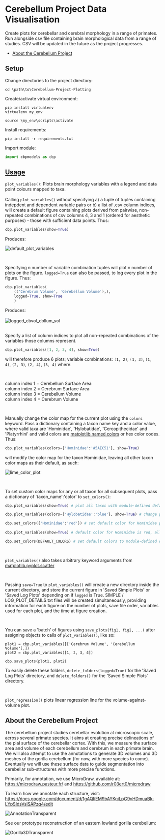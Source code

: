 # Cerebellum Project Data Visualisation
Create plots for cerebellar and cerebral morphology in a range of primates.
Run alongside csv file containing brain morphological data from a range of studies.
CSV will be updated in the future as the project progresses.

- [About the Cerebellum Project](#about-the-cerebellum-project)

## Setup
Change directories to the project directory:
```
cd \path\to\Cerebellum-Project-Plotting
```
Create/activate virtual environment:

```
pip install virtualenv
virtualenv my_env

source \my_env\scripts\activate
```
Install requirements:
```
pip install -r requirements.txt
```
Import module:
```python
import cbpmodels as cbp
```

## <ins>Usage<ins>

```plot_variables()```: Plots brain morphology variables with a legend and data point colours mapped to taxa.
<br>
<br>
Calling ```plot_variables()``` without specifying a) a tuple of tuples containing indepdent and dependent variable pairs or b) a list of .csv column indices, will create a default figure containing plots derived from pairwise, non-repeated combinations of csv columns 4, 3 and 1 (ordered for aesthetic purposes) - those with sufficient data points. Thus:
<br>

```python
cbp.plot_variables(show=True)
```
Produces: 

![default_plot_variables](https://user-images.githubusercontent.com/73407206/148590626-292c2844-1c0c-40e0-817a-452dde6c739f.png)

<br>

Specifying n number of variable combination tuples will plot n number of plots on the figure. ```logged=True``` can also be passed, to log every plot in the figure. Thus:

```python
cbp.plot_variables(
    (('Cerebrum Volume', 'Cerebellum Volume'),),  
    logged=True, show=True
    )  
```

Produces:
<br>
<br>
![logged_cbvol_cbllum_vol](https://user-images.githubusercontent.com/73407206/148590809-855fe955-aaf0-42dd-8a32-b8e9736cbae8.png)

<br>
Specify a list of column indices to plot all non-repeated combinations of the variables those columns represent.

```python
cbp.plot_variables([1, 2, 3, 4], show=True)
```

will therefore produce 6 plots; variable combinations:
```(1, 2)```, ```(1, 3)```, ```(1, 4)```, ```(2, 3)```, ```(2, 4)```, ```(3, 4)``` where:

<br>

column index 1 = Cerebellum Surface Area <br>
column index 2 = Cerebrum Surface Area <br>
column index 3 = Cerebellum Volume <br>
column index 4 = Cerebrum Volume <br>

<br>

Manually change the color map for the current plot using the ```colors``` keyword. Pass a dictionary containing a taxon name key and a color value, where valid taxa are 'Hominidae', 'Hylobatidae', 'Cercopithecidae' and 'Platyrrhini' and valid colors are [matplotlib named colors](https://matplotlib.org/stable/gallery/color/named_colors.html) or hex color codes. Thus:

```python
cbp.plot_variables(colors={'Hominidae':'#5AEC51'}, show=True)
``` 

will modify the color map for the taxon Hominidae, leaving all other taxon color maps as their default, as such:

![lime_color_plot](https://user-images.githubusercontent.com/73407206/149395907-5c495800-eb1b-4cb8-ae66-313596effa05.png)

<br>

To set custom color maps for any or all taxon for all subsequent plots, pass a dictionary of 'taxon_name':'color' to ```set_colors()```:

```python
cbp.plot_variables(show=True) # plot all taxon with module-defined default color map

cbp.plot_variables(colors={'Hylobatidae':'blue'}, show=True) # change plot's Hylobatidae colors, other taxa have default colors

cbp.set_colors({'Hominidae':'red'}) # set default color for Hominidae plot points, for all subsequent plots. 
    
cbp.plot_variables(show=True) # default color for Hominidae is red, all other colors are original (Hylobatidae no longer blue). 

cbp.set_colors(DEFAULT_COLORS) # set default colors to module-defined default color map
```

<br>

```plot_variables()``` also takes arbitrary keyword arguments from [matplotlib.pyplot.scatter](https://matplotlib.org/stable/api/_as_gen/matplotlib.pyplot.scatter.html)

<br>

Passing ```save=True``` to ```plot_variables()``` will create a new directory inside the current directory, and store the current figure in 'Saved Simple Plots' or 'Saved Log Plots' depending on if ```logged``` is True. SIMPLE / LOG_PLOT_DETAILS.txt files will be created simultaneously, providing information for each figure on the number of plots, save file order, variables used for each plot, and the time at figure creation. 

<br>

You can save a 'batch' of figures using ```save_plots(fig1, fig2, ...)``` after assigning objects to calls of ```plot_variables()```, like so:

```
plot1 = cbp.plot_variables([['Cerebrum Volume', 'Cerebellum Volume'],])
plot2 = cbp.plot_variables([1, 2, 3, 4])

cbp.save_plots(plot1, plot2)
```


To easily delete these folders, ```delete_folders(logged=True)``` for the 'Saved Log Plots' directory, and ```delete_folders()``` for the 'Saved Simple Plots' directory.

<br>

```plot_regression()``` plots linear regression line for the volume-against-volume plot.

## About the Cerebellum Project

The cerebellum project studies cerebellar evolution at microscopic scale, across several primate species. It aims at creating precise delineations of the pial surface of the cerebellar cortex. With this, we measure the surface area and volume of each cerebellum and cerebrum in each primate brain. We will also attempt to use the annotations to generate 3D volumes and 3D meshes of the gorilla cerebellum (for now, with more species to come). Eventually we will use these surface data to guide segmentation into cerebellar sub-structures with more precise functions.

Primarily, for annotation, we use MicroDraw, available at: https://microdraw.pasteur.fr/ and https://github.com/r03ert0/microdraw

To learn how we annotate each structure, visit: https://docs.google.com/document/d/1gAQIiEM9bAYKqiLpG9vHDmuaBk-LYpSIdsVsISAPzq4/edit

![AnnotationTransparent](https://user-images.githubusercontent.com/73407206/136446208-e2651756-359a-46e8-96cd-c526958828bb.png)

See our prototype reconstruction of an eastern lowland gorilla cerebellum:

![Gorilla3DTransparent](https://user-images.githubusercontent.com/73407206/136446331-42e5afb3-2867-4329-952f-3b5593972e9c.gif)
